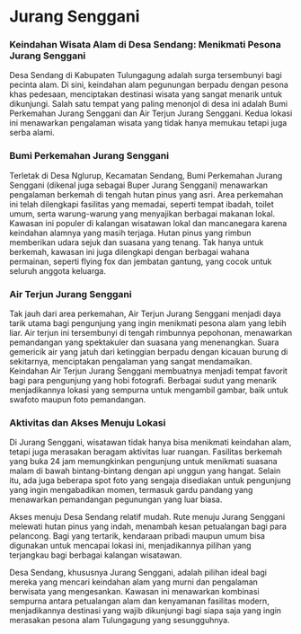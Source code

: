 # Jurang Senggani

### Keindahan Wisata Alam di Desa Sendang: Menikmati Pesona Jurang Senggani

Desa Sendang di Kabupaten Tulungagung adalah surga tersembunyi bagi pecinta alam. Di sini, keindahan alam pegunungan berpadu dengan pesona khas pedesaan, menciptakan destinasi wisata yang sangat menarik untuk dikunjungi. Salah satu tempat yang paling menonjol di desa ini adalah Bumi Perkemahan Jurang Senggani dan Air Terjun Jurang Senggani. Kedua lokasi ini menawarkan pengalaman wisata yang tidak hanya memukau tetapi juga serba alami.

### Bumi Perkemahan Jurang Senggani

Terletak di Desa Nglurup, Kecamatan Sendang, Bumi Perkemahan Jurang Senggani (dikenal juga sebagai Buper Jurang Senggani) menawarkan pengalaman berkemah di tengah hutan pinus yang asri. Area perkemahan ini telah dilengkapi fasilitas yang memadai, seperti tempat ibadah, toilet umum, serta warung-warung yang menyajikan berbagai makanan lokal.
Kawasan ini populer di kalangan wisatawan lokal dan mancanegara karena keindahan alamnya yang masih terjaga. Hutan pinus yang rimbun memberikan udara sejuk dan suasana yang tenang. Tak hanya untuk berkemah, kawasan ini juga dilengkapi dengan berbagai wahana permainan, seperti flying fox dan jembatan gantung, yang cocok untuk seluruh anggota keluarga.

### Air Terjun Jurang Senggani
Tak jauh dari area perkemahan, Air Terjun Jurang Senggani menjadi daya tarik utama bagi pengunjung yang ingin menikmati pesona alam yang lebih liar. Air terjun ini tersembunyi di tengah rimbunnya pepohonan, menawarkan pemandangan yang spektakuler dan suasana yang menenangkan. Suara gemericik air yang jatuh dari ketinggian berpadu dengan kicauan burung di sekitarnya, menciptakan pengalaman yang sangat mendamaikan.
Keindahan Air Terjun Jurang Senggani membuatnya menjadi tempat favorit bagi para pengunjung yang hobi fotografi. Berbagai sudut yang menarik menjadikannya lokasi yang sempurna untuk mengambil gambar, baik untuk swafoto maupun foto pemandangan.

### Aktivitas dan Akses Menuju Lokasi
Di Jurang Senggani, wisatawan tidak hanya bisa menikmati keindahan alam, tetapi juga merasakan beragam aktivitas luar ruangan. Fasilitas berkemah yang buka 24 jam memungkinkan pengunjung untuk menikmati suasana malam di bawah bintang-bintang dengan api unggun yang hangat. Selain itu, ada juga beberapa spot foto yang sengaja disediakan untuk pengunjung yang ingin mengabadikan momen, termasuk gardu pandang yang menawarkan pemandangan pegunungan yang luar biasa.

Akses menuju Desa Sendang relatif mudah. Rute menuju Jurang Senggani melewati hutan pinus yang indah, menambah kesan petualangan bagi para pelancong. Bagi yang tertarik, kendaraan pribadi maupun umum bisa digunakan untuk mencapai lokasi ini, menjadikannya pilihan yang terjangkau bagi berbagai kalangan wisatawan.

Desa Sendang, khususnya Jurang Senggani, adalah pilihan ideal bagi mereka yang mencari keindahan alam yang murni dan pengalaman berwisata yang mengesankan. Kawasan ini menawarkan kombinasi sempurna antara petualangan alam dan kenyamanan fasilitas modern, menjadikannya destinasi yang wajib dikunjungi bagi siapa saja yang ingin merasakan pesona alam Tulungagung yang sesungguhnya.